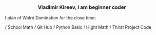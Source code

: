 
  

### <div align="center">Vladimir Kireev, I am beginner coder</div>  
  

I plan of Wolrd Domination for the close time:

  / School Math
  / Git Hub
  / Python Basic
  / Hight Math
  / Thirst Project Code
